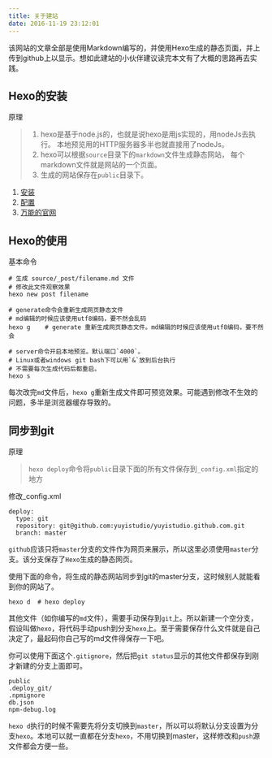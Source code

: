 ```yaml
---
title: 关于建站
date: 2016-11-19 23:12:01
---
```


该网站的文章全部是使用Markdown编写的，并使用Hexo生成的静态页面，并上传到github上以显示。想如此建站的小伙伴建议读完本文有了大概的思路再去实践。

## Hexo的安装

原理

> 1. hexo是基于node.js的，也就是说hexo是用js实现的，用nodeJs去执行。
	本地预览用的HTTP服务器多半也就直接用了nodeJs。
> 2. hexo可以根据`source`目录下的`markdown`文件生成静态网站，
	每个markdown文件就是网站的一个页面。
> 3. 生成的网站保存在`public`目录下。

1. [安装](#http://baixin.io/2015/08/HEXO%E6%90%AD%E5%BB%BA%E4%B8%AA%E4%BA%BA%E5%8D%9A%E5%AE%A2/)
2. [配置](#http://www.isetsuna.com/hexo/install-config/)
3. [万能的官网](#https://hexo.io/docs/writing.html)

## Hexo的使用

基本命令

```shell
# 生成 source/_post/filename.md 文件
# 修改此文件观察效果
hexo new post filename 

# generate命令会重新生成网页静态文件
# md编辑的时候应该使用utf8编码，要不然会乱码
hexo g    # generate 重新生成网页静态文件。md编辑的时候应该使用utf8编码，要不然会

# server命令开启本地预览。默认端口`4000`。
# Linux或者windows git bash下可以用`&`放到后台执行
# 不需要每次生成代码后都重启。
hexo s
```

每次改完`md`文件后，`hexo g`重新生成文件即可预览效果。可能遇到修改不生效的问题，多半是浏览器缓存导致的。

## 同步到git

原理
> `hexo deploy`命令将`public`目录下面的所有文件保存到`_config.xml`指定的地方

修改_config.xml

```shell
deploy:
  type: git
  repository: git@github.com:yuyistudio/yuyistudio.github.com.git
  branch: master
```

`github`应该只将`master`分支的文件作为网页来展示，所以这里必须使用`master`分支。该分支保存了`Hexo`生成的静态网页。

使用下面的命令，将生成的静态网站同步到git的master分支，这时候别人就能看到你的网站了。

```shell
hexo d	# hexo deploy
```

其他文件（如你编写的`md`文件），需要手动保存到`git`上。所以新建一个空分支，假设叫做`hexo`，将代码手动push到分支`hexo`上。至于需要保存什么文件就是自己决定了，最起码你自己写的md文件得保存一下吧。

你可以使用下面这个`.gitignore`，然后把`git status`显示的其他文件都保存到刚才新建的分支上面即可。

```shell
public
.deploy_git/
.npmignore
db.json
npm-debug.log
```

`hexo d`执行的时候不需要先将分支切换到`master`，所以可以将默认分支设置为分支`hexo`。本地可以就一直都在分支`hexo`，不用切换到master，这样修改和`push`源文件都会方便一些。



